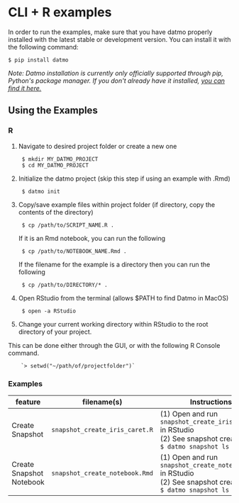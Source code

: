 # CLI + R examples

In order to run the examples, make sure that you have datmo properly installed with the latest 
stable or development version. You can install it with the following command:
```
$ pip install datmo
```
*Note: Datmo installation is currently only officially supported through pip, Python's package manager. If you don't already have it installed, [you can find it here.](https://pip.pypa.io/en/stable/installing/)*

## Using the Examples
### R
1. Navigate to desired project folder or create a new one 

        $ mkdir MY_DATMO_PROJECT
        $ cd MY_DATMO_PROJECT
        
2. Initialize the datmo project (skip this step if using an example with .Rmd)

        $ datmo init

3. Copy/save example files within project folder (if directory, copy the contents of the directory)

        $ cp /path/to/SCRIPT_NAME.R .
        
   If it is an Rmd notebook, you can run the following
   
        $ cp /path/to/NOTEBOOK_NAME.Rmd .
        
   If the filename for the example is a directory then you can run the following
   
        $ cp /path/to/DIRECTORY/* .
        
4. Open RStudio from the terminal (allows $PATH to find Datmo in MacOS)

        $ open -a RStudio
    
5. Change your current working directory within RStudio to the root directory of your project. 

This can be done either through the GUI, or with the following R Console command.

        `> setwd("~/path/of/projectfolder")`
   

### Examples

| feature  | filename(s) | Instructions |
| ------------- |:-------------:| -----|
| Create Snapshot | `snapshot_create_iris_caret.R`| (1) Open and run `snapshot_create_iris_caret.R` in RStudio <br> (2) See snapshot created with `$ datmo snapshot ls` |
| Create Snapshot Notebook | `snapshot_create_notebook.Rmd`| (1) Open and run `snapshot_create_notebook.Rmd` in RStudio <br> (2) See snapshot created with `$ datmo snapshot ls` |

